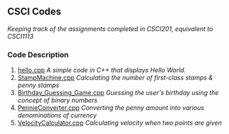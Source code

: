 ## CSCI Codes
*Keeping track of the assignments completed in CSCI201, equivalent to CSCI1113*

### Code Description 
1. [hello.cpp](https://github.com/madhurimadas3/CSCI_codes/blob/a149c6a6d8e255add24c9892298c933ae2582577/hello.cpp)
   *A simple code in C++ that displays Hello World.*
2. [StampMachine.cpp](https://github.com/madhurimadas3/CSCI_codes/blob/8c70012635fc82329585ad4d84fbb3394244bd09/StampMachine.cpp)
   *Calculating the number of first-class stamps & penny stamps*
3. [Birthday_Guessing_Game.cpp](https://github.com/madhurimadas3/CSCI_codes/blob/8c70012635fc82329585ad4d84fbb3394244bd09/Birthday_Guessing_Game.cpp)
   *Guessing the user's birthday using the concept of binary numbers*
4. [PennieConverter.cpp](https://github.com/madhurimadas3/CSCI_codes/blob/02287f9b46a4838936cf9df5f24f345197019492/PennieConverter.cpp)
   *Converting the penny amount into various denominations of currency*
5. [VelocityCalculator.cpp](https://github.com/madhurimadas3/CSCI_codes/blob/02287f9b46a4838936cf9df5f24f345197019492/VelocityCalculator.cpp)
   *Calculating velocity when two points are given*
